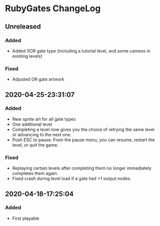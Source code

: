 # RubyGates ChangeLog

## Unreleased

### Added
* Added XOR gate type (including a tutorial level, and some cameos in existing levels)

### Fixed
* Adjusted OR gate artwork

## 2020-04-25-23:31:07

### Added
* New sprite art for all gate types
* One additional level
* Completing a level now gives you the choice of retrying the same level or advancing to the next one.
* Push ESC to pause. From the pause menu, you can resume, restart the level, or quit the game.

### Fixed
* Replaying certain levels after completing them no longer immediately completes them again.
* Fixed crash during level load if a gate had >1 output nodes.

## 2020-04-18-17:25:04

### Added
* First playable